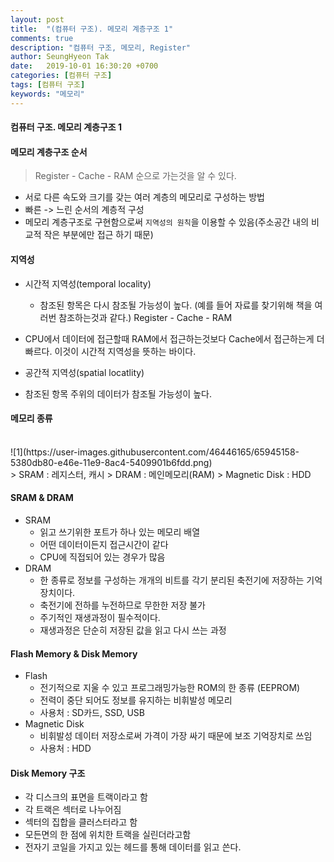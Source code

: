 ```yaml
---
layout: post
title:  "(컴퓨터 구조). 메모리 계층구조 1"
comments: true
description: "컴퓨터 구조, 메모리, Register"
author: SeungHyeon Tak
date:   2019-10-01 16:30:20 +0700
categories: [컴퓨터 구조]
tags: [컴퓨터 구조]
keywords: "메모리"
---
```

#### 컴퓨터 구조. 메모리 계층구조 1

#### 메모리 계층구조 순서
> Register - Cache - RAM 순으로 가는것을 알 수 있다.

- 서로 다른 속도와 크기를 갖는 여러 계층의 메모리로 구성하는 방법
- 빠른 -> 느린 순서의 계층적 구성
- 메모리 계층구조로 구현함으로써 `지역성의 원칙`을 이용할 수 있음(주소공간 내의 비교적 작은 부분에만 접근 하기 때문)

#### 지역성
- 시간적 지역성(temporal locality)
  - 참조된 항목은 다시 참조될 가능성이 높다. (예를 들어 자료를 찾기위해 책을 여러번 참조하는것과 같다.)
Register - Cache - RAM
- CPU에서 데이터에 접근할때 RAM에서 접근하는것보다 Cache에서 접근하는게 더 빠르다. 이것이 시간적 지역성을 뜻하는 바이다.

- 공간적 지역성(spatial locatlity)
 - 참조된 항목 주위의 데이터가 참조될 가능성이 높다.

#### 메모리 종류
<br>
![1](https://user-images.githubusercontent.com/46446165/65945158-5380db80-e46e-11e9-8ac4-5409901b6fdd.png)
<br>
> SRAM : 레지스터, 캐시
> DRAM : 메인메모리(RAM)
> Magnetic Disk : HDD

#### SRAM & DRAM
- SRAM
  - 읽고 쓰기위한 포트가 하나 있는 메모리 배열
  - 어떤 데이터이든지 접근시간이 같다
  - CPU에 직접되어 있는 경우가 많음
- DRAM
  - 한 종류로 정보를 구성하는 개개의 비트를 각기 분리된 축전기에 저장하는 기억 장치이다.
  - 축전기에 전하를 누전하므로 무한한 저장 불가
  - 주기적인 재생과정이 필수적이다.
  - 재생과정은 단순히 저장된 값을 읽고 다시 쓰는 과정

#### Flash Memory & Disk Memory
- Flash
  - 전기적으로 지울 수 있고 프로그래밍가능한 ROM의 한 종류 (EEPROM)
  - 전력이 중단 되어도 정보를 유지하는 비휘발성 메모리
  - 사용처 : SD카드, SSD, USB
- Magnetic Disk
  - 비휘발성 데이터 저장소로써 가격이 가장 싸기 때문에 보조 기억장치로 쓰임
  - 사용처 : HDD

#### Disk Memory 구조
- 각 디스크의 표면을 트랙이라고 함
- 각 트랙은 섹터로 나누어짐
- 섹터의 집합을 클러스터라고 함
- 모든면의 한 점에 위치한 트랙을 실린더라고함
- 전자기 코일을 가지고 있는 헤드를 통해 데이터를 읽고 쓴다.